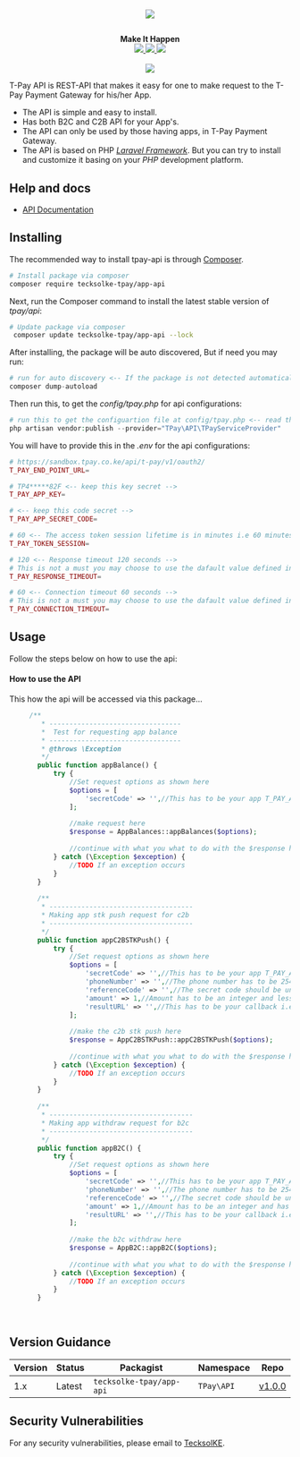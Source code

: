# <p align="center"><a href="https://tpay.co.ke/" target="_blank"><img src="https://tpay.co.ke/img/logo-black.png"></a></p>

<p align="center">
  <b>Make It Happen</b><br>
  <a href="https://github.com/dev-tecksolke/tecksolke-tpay-app-api/issues">
  <img src="https://img.shields.io/github/issues/dev-tecksolke/tecksolke-tpay-app-api.svg">
  </a>
  <a href="https://github.com/dev-tecksolke/tecksolke-tpay-app-api/network/members">
  <img src="https://img.shields.io/github/forks/dev-tecksolke/tecksolke-tpay-app-api.svg">
  </a>
  <a href="https://github.com/dev-tecksolke/tecksolke-tpay-app-api/stargazers">
  <img src="https://img.shields.io/github/stars/dev-tecksolke/tecksolke-tpay-app-api.svg">
  </a>
  <br><br>
  <img src="http://s.4cdn.org/image/title/105.gif">
</p>

T-Pay API is REST-API that makes it easy for one to make request to the T-Pay Payment Gateway for his/her App.

- The API is simple and easy to install.
- Has both B2C and C2B API for your App's.
- The API can only be used by those having apps, in T-Pay Payment Gateway.
- The API is based on PHP *[Laravel Framework](https://laravel.com/)*. But you can try to install and customize it basing on your *PHP* development platform.

## Help and docs

- [API Documentation](https://dev.tpay.co.ke/)


## Installing

The recommended way to install tpay-api is through
[Composer](http://getcomposer.org).

```bash
# Install package via composer
composer require tecksolke-tpay/app-api
```

Next, run the Composer command to install the latest stable version of *tpay/api*:

```bash
# Update package via composer
 composer update tecksolke-tpay/app-api --lock
```

After installing, the package will be auto discovered, But if need you may run:

```php
# run for auto discovery <-- If the package is not detected automatically -->
composer dump-autoload
```

Then run this, to get the *config/tpay.php* for api configurations:

```php
# run this to get the configuartion file at config/tpay.php <-- read through it -->
php artisan vendor:publish --provider="TPay\API\TPayServiceProvider"
```

You will have to provide this in the *.env* for the api configurations:

```php
# https://sandbox.tpay.co.ke/api/t-pay/v1/oauth2/
T_PAY_END_POINT_URL=

# TP4*****82F <-- keep this key secret -->
T_PAY_APP_KEY=

# <-- keep this code secret -->
T_PAY_APP_SECRET_CODE=

# 60 <-- The access token session lifetime is in minutes i.e 60 minutes --> ->default(58 minutes);
T_PAY_TOKEN_SESSION=

# 120 <-- Response timeout 120 seconds -->
# This is not a must you may choose to use the dafault value defined in the config/tpay.php;
T_PAY_RESPONSE_TIMEOUT=

# 60 <-- Connection timeout 60 seconds -->
# This is not a must you may choose to use the dafault value defined in the config/tpay.php;
T_PAY_CONNECTION_TIMEOUT=
```

## Usage
Follow the steps below on how to use the api:

#### How to use the API
This how the api will be accessed via this package...

```php
     /**
        * ---------------------------------
        *  Test for requesting app balance
        * ---------------------------------
        * @throws \Exception
        */
       public function appBalance() {
           try {
               //Set request options as shown here
               $options = [
                   'secretCode' => '',//This has to be your app T_PAY_APP_SECRET_CODE
               ];
   
               //make request here
               $response = AppBalances::appBalances($options);
   
               //continue with what you what to do with the $response here
           } catch (\Exception $exception) {
               //TODO If an exception occurs
           }
       }
   
       /**
        * ------------------------------------
        * Making app stk push request for c2b
        * ------------------------------------
        */
       public function appC2BSTKPush() {
           try {
               //Set request options as shown here
               $options = [
                   'secretCode' => '',//This has to be your app T_PAY_APP_SECRET_CODE
                   'phoneNumber' => '',//The phone number has to be 2547xxxxxxx
                   'referenceCode' => '',//The secret code should be unique in every request you send and must start with TPXXXX
                   'amount' => 1,//Amount has to be an integer and less than or equal to KES 70000
                   'resultURL' => '',//This has to be your callback i.e https://mydomain/callback or http://mydomain/callback
               ];
   
               //make the c2b stk push here
               $response = AppC2BSTKPush::appC2BSTKPush($options);
   
               //continue with what you what to do with the $response here
           } catch (\Exception $exception) {
               //TODO If an exception occurs
           }
       }
   
       /**
        * ------------------------------------
        * Making app withdraw request for b2c
        * ------------------------------------
        */
       public function appB2C() {
           try {
               //Set request options as shown here
               $options = [
                   'secretCode' => '',//This has to be your app T_PAY_APP_SECRET_CODE
                   'phoneNumber' => '',//The phone number has to be 2547xxxxxxx
                   'referenceCode' => '',//The secret code should be unique in every request you send and must start with TPXXXX
                   'amount' => 1,//Amount has to be an integer and has to be greater than KES 10
                   'resultURL' => '',//This has to be your callback i.e https://mydomain/callback or http://mydomain/callback
               ];
   
               //make the b2c withdraw here
               $response = AppB2C::appB2C($options);
   
               //continue with what you what to do with the $response here
           } catch (\Exception $exception) {
               //TODO If an exception occurs
           }
       }
    
    
```

## Version Guidance

| Version | Status     | Packagist           | Namespace    | Repo                |
|---------|------------|---------------------|--------------|---------------------|
| 1.x     | Latest     | `tecksolke-tpay/app-api` | `TPay\API` | [v1.0.0](https://github.com/dev-tecksolke/tecksolke-tpay-app-api/tree/1.0)|

[tpay-api-1-repo]: https://github.com/dev-tecksolke/tpay-api.git

## Security Vulnerabilities
 For any security vulnerabilities, please email to [TecksolKE](mailto:client@tecksol.co.ke).
